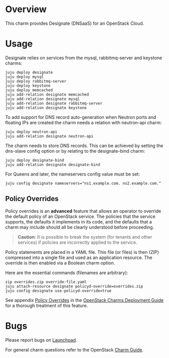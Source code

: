 # Overview

This charm provides Designate (DNSaaS) for an OpenStack Cloud.

# Usage

Designate relies on services from the mysql, rabbitmq-server and keystone
charms:

    juju deploy designate
    juju deploy mysql
    juju deploy rabbitmq-server
    juju deploy keystone
    juju deploy memcached
    juju add-relation designate memcached
    juju add-relation designate mysql
    juju add-relation designate rabbitmq-server
    juju add-relation designate keystone

To add support for DNS record auto-generation when Neutron ports and
floating IPs are created the charm needs a relation with neutron-api charm:

    juju deploy neutron-api
    juju add-relation designate neutron-api

The charm needs to store DNS records. This can be achieved by setting the
dns-slave config option or by relating to the designate-bind charm:

    juju deploy designate-bind
    juju add-relation designate designate-bind

For Queens and later, the nameservers config value must be set:

    juju config designate nameservers="ns1.example.com. ns2.example.com."

## Policy Overrides

Policy overrides is an **advanced** feature that allows an operator to override
the default policy of an OpenStack service. The policies that the service
supports, the defaults it implements in its code, and the defaults that a charm
may include should all be clearly understood before proceeding.

> **Caution**: It is possible to break the system (for tenants and other
  services) if policies are incorrectly applied to the service.

Policy statements are placed in a YAML file. This file (or files) is then (ZIP)
compressed into a single file and used as an application resource. The override
is then enabled via a Boolean charm option.

Here are the essential commands (filenames are arbitrary):

    zip overrides.zip override-file.yaml
    juju attach-resource designate policyd-override=overrides.zip
    juju config designate use-policyd-override=true

See appendix [Policy Overrides][cdg-appendix-n] in the [OpenStack Charms
Deployment Guide][cdg] for a thorough treatment of this feature.

# Bugs

Please report bugs on [Launchpad][lp-bugs-charm-designate].

For general charm questions refer to the OpenStack [Charm Guide][cg].

<!-- LINKS -->

[cg]: https://docs.openstack.org/charm-guide
[cdg]: https://docs.openstack.org/project-deploy-guide/charm-deployment-guide
[cdg-appendix-n]: https://docs.openstack.org/project-deploy-guide/charm-deployment-guide/latest/app-policy-overrides.html
[lp-bugs-charm-designate]: https://bugs.launchpad.net/charm-designate/+filebug
